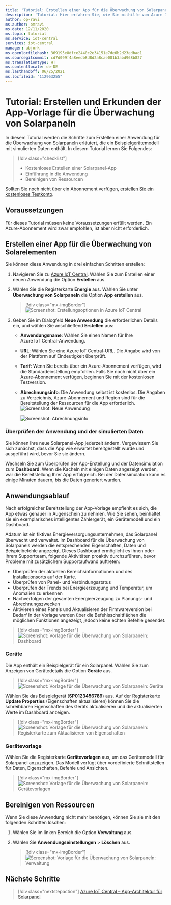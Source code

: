 ```yaml
---
title: 'Tutorial: Erstellen einer App für die Überwachung von Solarpaneln mit Azure IoT Central'
description: 'Tutorial: Hier erfahren Sie, wie Sie mithilfe von Azure IoT Central-Anwendungsvorlagen eine Solarpanel-Anwendung erstellen.'
author: op-ravi
ms.author: omravi
ms.date: 12/11/2020
ms.topic: tutorial
ms.service: iot-central
services: iot-central
manager: abjork
ms.openlocfilehash: 369195e8dfce2440c2e34151e7de6b2d23edbad1
ms.sourcegitcommit: cd7d099f4a8eedb8d8d2a8cae081b3abd968b827
ms.translationtype: HT
ms.contentlocale: de-DE
ms.lasthandoff: 06/25/2021
ms.locfileid: "112963255"
---
```

# <a name="tutorial-create-and-explore-the-solar-panel-monitoring-app-template"></a>Tutorial: Erstellen und Erkunden der App-Vorlage für die Überwachung von Solarpaneln 

In diesem Tutorial werden die Schritte zum Erstellen einer Anwendung für die Überwachung von Solarpaneln erläutert, die ein Beispielgerätemodell mit simulierten Daten enthält. In diesem Tutorial lernen Sie Folgendes:


> [!div class="checklist"]
> * Kostenloses Erstellen einer Solarpanel-App
> * Einführung in die Anwendung
> * Bereinigen von Ressourcen


Sollten Sie noch nicht über ein Abonnement verfügen, [erstellen Sie ein kostenloses Testkonto](https://azure.microsoft.com/free).

## <a name="prerequisites"></a>Voraussetzungen

Für dieses Tutorial müssen keine Voraussetzungen erfüllt werden. Ein Azure-Abonnement wird zwar empfohlen, ist aber nicht erforderlich.


## <a name="create-a-solar-panel-monitoring-app"></a>Erstellen einer App für die Überwachung von Solarelementen 

Sie können diese Anwendung in drei einfachen Schritten erstellen:

1. Navigieren Sie zu [Azure IoT Central](https://apps.azureiotcentral.com). Wählen Sie zum Erstellen einer neuen Anwendung die Option **Erstellen** aus. 

1. Wählen Sie die Registerkarte **Energie** aus. Wählen Sie unter **Überwachung von Solarpaneln** die Option **App erstellen** aus. 

    > [!div class="mx-imgBorder"]
    > ![Screenshot: Erstellungsoptionen in Azure IoT Central](media/tutorial-iot-central-solar-panel/solar-panel-build.png)
  
1. Geben Sie im Dialogfeld **Neue Anwendung** die erforderlichen Details ein, und wählen Sie anschließend **Erstellen** aus:
    * **Anwendungsname**: Wählen Sie einen Namen für Ihre Azure IoT Central-Anwendung. 
    * **URL**: Wählen Sie eine Azure IoT Central-URL. Die Angabe wird von der Plattform auf Eindeutigkeit überprüft.
    * **Tarif**: Wenn Sie bereits über ein Azure-Abonnement verfügen, wird die Standardeinstellung empfohlen. Falls Sie noch nicht über ein Azure-Abonnement verfügen, beginnen Sie mit der kostenlosen Testversion.
    * **Abrechnungsinfo**: Die Anwendung selbst ist kostenlos. Die Angaben zu Verzeichnis, Azure-Abonnement und Region sind für die Bereitstellung der Ressourcen für die App erforderlich.
        ![Screenshot: Neue Anwendung](media/tutorial-iot-central-solar-panel/solar-panel-create-app.png)
        
        ![Screenshot: Abrechnungsinfo](media/tutorial-iot-central-solar-panel/solar-panel-create-app-billinginfo.png)


### <a name="verify-the-application-and-simulated-data"></a>Überprüfen der Anwendung und der simulierten Daten

Sie können Ihre neue Solarpanel-App jederzeit ändern. Vergewissern Sie sich zunächst, dass die App wie erwartet bereitgestellt wurde und ausgeführt wird, bevor Sie sie ändern.

Wechseln Sie zum Überprüfen der App-Erstellung und der Datensimulation zum **Dashboard**. Wenn die Kacheln mit einigen Daten angezeigt werden, war die Bereitstellung Ihrer App erfolgreich. Bei der Datensimulation kann es einige Minuten dauern, bis die Daten generiert wurden. 

## <a name="application-walk-through"></a>Anwendungsablauf
Nach erfolgreicher Bereitstellung der App-Vorlage empfiehlt es sich, die App etwas genauer in Augenschein zu nehmen. Wie Sie sehen, beinhaltet sie ein exemplarisches intelligentes Zählergerät, ein Gerätemodell und ein Dashboard.

Adatum ist ein fiktives Energieversorgungsunternehmen, das Solarpanel überwacht und verwaltet. Im Dashboard für die Überwachung von Solarpanels werden die entsprechenden Eigenschaften, Daten und Beispielbefehle angezeigt. Dieses Dashboard ermöglicht es Ihnen oder Ihrem Supportteam, folgende Aktivitäten proaktiv durchzuführen, bevor Probleme mit zusätzlichem Supportaufwand auftreten:
* Überprüfen der aktuellen Bereichsinformationen und des [ Installationsorts](../core/howto-use-location-data.md) auf der Karte.
* Überprüfen von Panel- und Verbindungsstatus
* Überprüfen der Trends bei Energieerzeugung und Temperatur, um Anomalien zu erkennen
* Nachverfolgen der gesamten Energieerzeugung zu Planungs- und Abrechnungszwecken
* Aktivieren eines Panels und Aktualisieren der Firmwareversion bei Bedarf In der Vorlage werden über die Befehlsschaltflächen die möglichen Funktionen angezeigt, jedoch keine echten Befehle gesendet.

> [!div class="mx-imgBorder"]
> ![Screenshot: Vorlage für die Überwachung von Solarpaneln: Dashboard](media/tutorial-iot-central-solar-panel/solar-panel-dashboard.png)

### <a name="devices"></a>Geräte
Die App enthält ein Beispielgerät für ein Solarpanel. Wählen Sie zum Anzeigen von Gerätedetails die Option **Geräte** aus.

> [!div class="mx-imgBorder"]
> ![Screenshot: Vorlage für die Überwachung von Solarpaneln: Geräte](media/tutorial-iot-central-solar-panel/solar-panel-device.png)

Wählen Sie das Beispielgerät (**SP0123456789**) aus. Auf der Registerkarte **Update Properties** (Eigenschaften aktualisieren) können Sie die schreibbaren Eigenschaften des Geräts aktualisieren und die aktualisierten Werte im Dashboard anzeigen. 

> [!div class="mx-imgBorder"]
> ![Screenshot: Vorlage für die Überwachung von Solarpaneln: Registerkarte zum Aktualisieren von Eigenschaften](media/tutorial-iot-central-solar-panel/solar-panel-device-properties.png)


### <a name="device-template"></a>Gerätevorlage
Wählen Sie die Registerkarte **Gerätevorlagen** aus, um das Gerätemodell für Solarpanel anzuzeigen. Das Modell verfügt über vordefinierte Schnittstellen für Daten, Eigenschaften, Befehle und Ansichten.

> [!div class="mx-imgBorder"]
> ![Screenshot: Vorlage für die Überwachung von Solarpaneln: Gerätevorlagen](media/tutorial-iot-central-solar-panel/solar-panel-device-templates.png)


## <a name="clean-up-resources"></a>Bereinigen von Ressourcen
Wenn Sie diese Anwendung nicht mehr benötigen, können Sie sie mit den folgenden Schritten löschen:

1. Wählen Sie im linken Bereich die Option **Verwaltung** aus.
1. Wählen Sie **Anwendungseinstellungen** > **Löschen** aus. 

    > [!div class="mx-imgBorder"]
    > ![Screenshot: Vorlage für die Überwachung von Solarpaneln: Verwaltung](media/tutorial-iot-central-solar-panel/solar-panel-delete-app.png)

## <a name="next-steps"></a>Nächste Schritte
 
> [!div class="nextstepaction"]
> [Azure IoT Central – App-Architektur für Solarpanel](./concept-iot-central-solar-panel-app.md)

